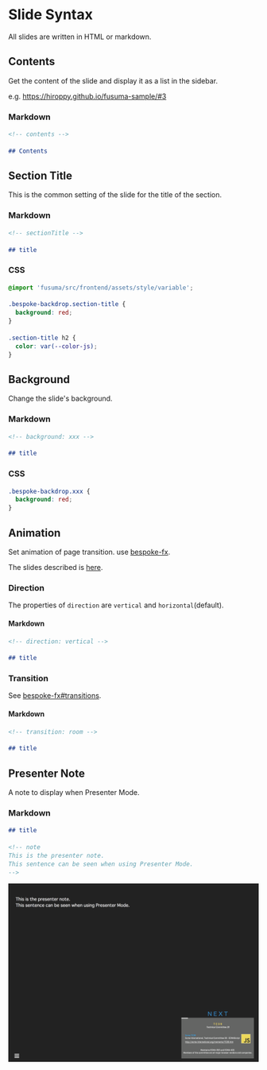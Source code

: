 # Slide Syntax

All slides are written in HTML or markdown.

## Contents

Get the content of the slide and display it as a list in the sidebar.

e.g. https://hiroppy.github.io/fusuma-sample/#3

### Markdown

```md
<!-- contents -->

## Contents
```

## Section Title

This is the common setting of the slide for the title of the section.

### Markdown

```md
<!-- sectionTitle -->

## title
```

### CSS

```css
@import 'fusuma/src/frontend/assets/style/variable';

.bespoke-backdrop.section-title {
  background: red;
}

.section-title h2 {
  color: var(--color-js);
}
```

## Background

Change the slide's background.

### Markdown

```md
<!-- background: xxx -->

## title
```

### CSS

```css
.bespoke-backdrop.xxx {
  background: red;
}
```

## Animation

Set animation of page transition.
use [bespoke-fx](https://github.com/hiroppy/bespoke-fx).

The slides described is [here](https://hiroppy.github.io/fusuma-fx-sample/).

### Direction

The properties of `direction` are `vertical` and `horizontal`(default).

#### Markdown

```md
<!-- direction: vertical -->

## title
```

### Transition

See [bespoke-fx#transitions](https://github.com/ebow/bespoke-fx#transitions).

#### Markdown

```md
<!-- transition: room -->

## title
```

## Presenter Note

A note to display when Presenter Mode.

### Markdown

```md
## title

<!-- note
This is the presenter note.
This sentence can be seen when using Presenter Mode.
-->
```

![](../images/presenter-host.png)
